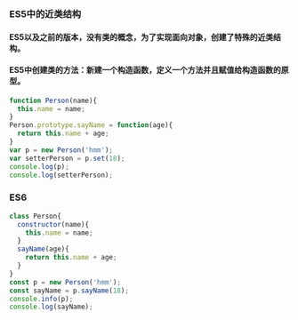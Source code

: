 ### ES5中的近类结构
#### ES5以及之前的版本，没有类的概念，为了实现面向对象，创建了特殊的近类结构。
#### ES5中创建类的方法：新建一个构造函数，定义一个方法并且赋值给构造函数的原型。
```js
function Person(name){
  this.name = name;
}
Person.prototype.sayName = function(age){
  return this.name + age;
}
var p = new Person('hmm');
var setterPerson = p.set(18);
console.log(p);
console.log(setterPerson);
```

### ES6
```js
class Person{
  constructor(name){
    this.name = name;
  }
  sayName(age){
    return this.name + age;
  }
}
const p = new Person('hmm');
const sayName = p.sayName(18);
console.info(p);
console.log(sayName);
```
